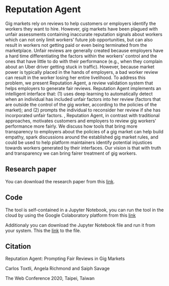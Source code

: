 # Reputation Agent

Gig markets rely on reviews to help customers or employers identify the workers they want to hire.  However, gig markets have been plagued with unfair assessments containing inaccurate reputation signals about workers which can not only limit workers’ future job opportunities, but can also result in workers not getting paid or even being terminated from the marketplace. Unfair reviews are generally created because employers have a hard time differentiating the factors within the workers' control and the ones that have little to do with their performance (e.g., when they complain about an Uber driver getting stuck in traffic). However, because market power is typically placed in the hands of employers, a bad worker review can result in the worker losing her entire livelihood. To address this problem, we present Reputation Agent, a review validation system that helps employers to generate fair reviews. Reputation Agent implements an intelligent interface that: (1) uses deep learning to automatically detect when an individual has included unfair factors into her review (factors that are outside the control of the gig worker, according to the policies of the market); and (2) prompts the individual to reconsider her review if she has incorporated unfair factors. , Reputation Agent, in contrast with traditional approaches, motivates customers and employers to review gig workers' performance more fairly. We discuss how tools that bring more transparency to employers about the policies of a gig market can help build empathy, spark discussions around the established gig market rules, and could be used to help platform maintainers identify potential injustices towards workers generated by their interfaces. Our vision is that with truth and transparency we can bring fairer treatment of gig workers.

## Research paper

You can download the research paper from this [link](https://drive.google.com/open?id=1Nw8WaxpVU3wPynPvGcmpkB9bmLC4fuwd).

## Code

The tool is self-contained in a Jupyter Notebook, you can run the tool in the cloud by using the Google Colaboratory platform from this [link](https://colab.research.google.com/drive/1K42C6GyWgTr63yoCMkpWro76Kp8KarVB)

Additionaly you can download the Jupyter Notebook file and run it from your system. This the [link](http://hcilab.ml/reputationagent/ReputationAgent.ipynb) to the file.

## Citation

Reputation Agent: Prompting Fair Reviews in Gig Markets

Carlos Toxtli, Angela Richmond and Saiph Savage

The Web Conference 2020, Taipei, Taiwan
